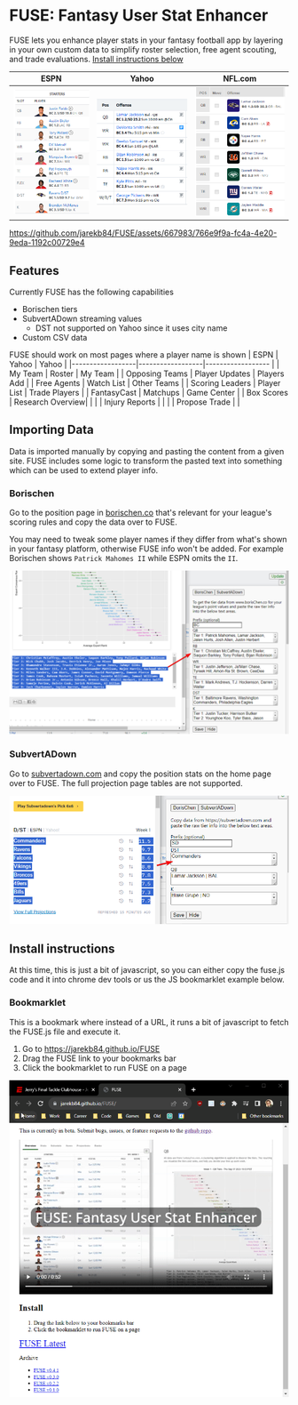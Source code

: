 # FUSE: Fantasy User Stat Enhancer

FUSE lets you enhance player stats in your fantasy football app by layering in your own custom data to simplify roster selection, free agent scouting, and trade evaluations. [Install instructions below ](#install-instructions)

| ESPN             | Yahoo             | NFL.com           |
|------------------|------------------ |------------------ |
| ![ESPN Team Overview](/dist/assets/espn_team_overview.png) | ![Yahoo Roster Overview](/dist/assets/yahoo_roster_overview.png) | ![NFL.com My Team Overview](/dist/assets/nfl_my_team_overview.png) |


https://github.com/jarekb84/FUSE/assets/667983/766e9f9a-fc4a-4e20-9eda-1192c00729e4


## Features
Currently FUSE has the following capabilities

- Borischen tiers
- SubvertADown streaming values
  - DST not supported on Yahoo since it uses city name
- Custom CSV data

FUSE should work on most pages where a player name is shown
| ESPN             | Yahoo            | Yahoo             |
|------------------|------------------|------------------ |
| My Team          | Roster           | My Team           |
| Opposing Teams   | Player Updates   | Players Add       |
| Free Agents      | Watch List       | Other Teams       |
| Scoring Leaders  | Player List      | Trade Players     |
| FantasyCast      | Matchups         | Game Center       |
| Box Scores       | Research Overview|                   |
|                  | Injury Reports   |                   |
|                  | Propose Trade    |                   |

## Importing Data
Data is imported manually by copying and pasting the content from a given site. FUSE includes some logic to transform the pasted text into something which can be used to extend player info.

### Borischen
Go to the position page in [borischen.co](http://www.borischen.co/) that's relevant for your league's scoring rules and copy the data over to FUSE.

You may need to tweak some player names if they differ from what's shown in your fantasy platform, otherwise FUSE info won't be added. For example Borischen shows `Patrick Mahomes II` while ESPN omits the `II`.

![Borischen copying data example](/dist/assets/borischen_copying.png)

### SubvertADown
Go to [subvertadown.com](https://subvertadown.com/) and copy the position stats on the home page over to FUSE. The full projection page tables are not supported.

![SubvertADown copying data example](/dist/assets/subvertadown_copying.png)

## Install instructions 

At this time, this is just a bit of javascript, so you can either copy the fuse.js code and it into chrome dev tools or us the JS bookmarklet example below.

### Bookmarklet
This is a bookmark where instead of a URL, it runs a bit of javascript to fetch the FUSE.js file and execute it.

1. Go to https://jarekb84.github.io/FUSE
2. Drag the FUSE link to your bookmarks bar
3. Click the bookmarklet to run FUSE on a page

![FUSE Install](/dist/assets/FUSE_install.gif)